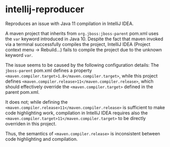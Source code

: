 # intellij-reproducer

Reproduces an issue with Java 11 compilation in IntelliJ IDEA.

A maven project that inherits from `org.jboss:jboss-parent` pom.xml uses the `var` keyword introduced in Java 10.
Despite the fact that maven invoked via a terminal successfully compiles the project, IntelliJ IDEA (Project context menu -> Rebuild...) 
fails to compile the project due to the unknown keyword `var`.

The issue seems to be caused by the following configuration details:
The `jboss-parent` pom.xml defines a property `<maven.compiler.target>1.8</maven.compiler.target>`, 
while this project defines `<maven.compiler.release>11</maven.compiler.release>`, which should effectively override the `<maven.compiler.target>` defined
in the parent pom.xml.

It does not; while defining the `<maven.compiler.release>11</maven.compiler.release>` is sufficient to make code highlighting work, compilation in IntelliJ IDEA
requires also the `<maven.compiler.target>11</maven.compiler.target>` to be directly overriden in this project.

Thus, the semantics of `<maven.compiler.release>` is inconsistent between code highlighting and compilation.

